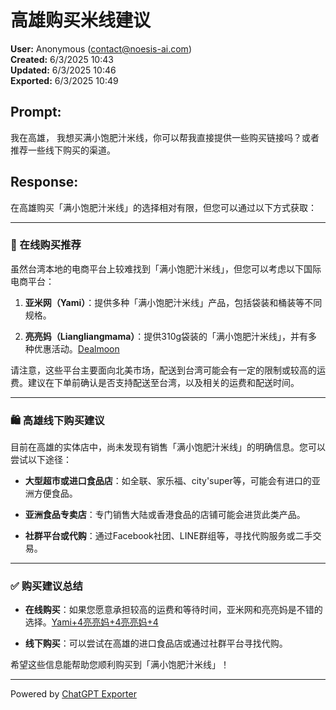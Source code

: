 # 高雄购买米线建议

**User:** Anonymous (contact@noesis-ai.com)  
**Created:** 6/3/2025 10:43  
**Updated:** 6/3/2025 10:46  
**Exported:** 6/3/2025 10:49  

## Prompt:
我在高雄， 我想买满小饱肥汁米线，你可以帮我直接提供一些购买链接吗？或者推荐一些线下购买的渠道。

## Response:
在高雄购买「满小饱肥汁米线」的选择相对有限，但您可以通过以下方式获取：

* * *

### 🛒 在线购买推荐

虽然台湾本地的电商平台上较难找到「满小饱肥汁米线」，但您可以考虑以下国际电商平台：

1.  **亚米网（Yami）**：提供多种「满小饱肥汁米线」产品，包括袋装和桶装等不同规格。
    
2.  **亮亮妈（Liangliangmama）**：提供310g袋装的「满小饱肥汁米线」，并有多种优惠活动。[Dealmoon](https://www.dealmoon.com/product/-manxiaobao-thick-juice-rice-noodles-310g/5914372?utm_source=chatgpt.com)
    

请注意，这些平台主要面向北美市场，配送到台湾可能会有一定的限制或较高的运费。建议在下单前确认是否支持配送至台湾，以及相关的运费和配送时间。

* * *

### 🛍️ 高雄线下购买建议

目前在高雄的实体店中，尚未发现有销售「满小饱肥汁米线」的明确信息。您可以尝试以下途径：

*   **大型超市或进口食品店**：如全联、家乐福、city'super等，可能会有进口的亚洲方便食品。
    
*   **亚洲食品专卖店**：专门销售大陆或香港食品的店铺可能会进货此类产品。
    
*   **社群平台或代购**：通过Facebook社团、LINE群组等，寻找代购服务或二手交易。
    

* * *

### ✅ 购买建议总结

*   **在线购买**：如果您愿意承担较高的运费和等待时间，亚米网和亮亮妈是不错的选择。[Yami+4亮亮妈+4亮亮妈+4](https://liangliangmama.com/products/mxb-fzmx310g?utm_source=chatgpt.com)
    
*   **线下购买**：可以尝试在高雄的进口食品店或通过社群平台寻找代购。
    

希望这些信息能帮助您顺利购买到「满小饱肥汁米线」！



---
Powered by [ChatGPT Exporter](https://www.chatgptexporter.com)